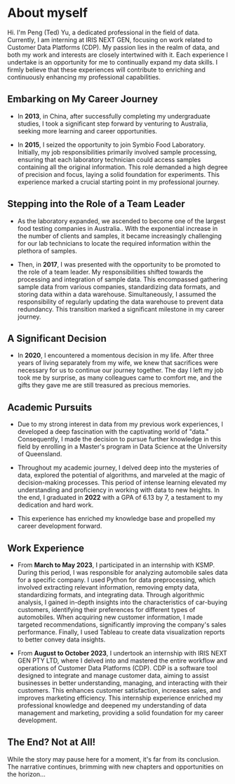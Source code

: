 # About myself

Hi. I'm Peng (Ted) Yu, a dedicated professional in the field of data. Currently, I am interning at IRIS NEXT GEN, focusing on work related to Customer Data Platforms (CDP). My passion lies in the realm of data, and both my work and interests are closely intertwined with it. Each experience I undertake is an opportunity for me to continually expand my data skills. I firmly believe that these experiences will contribute to enriching and continuously enhancing my professional capabilities.

## Embarking on My Career Journey

- In **2013**, in China, after successfully completing my undergraduate studies, I took a significant step forward by venturing to Australia, seeking more learning and career opportunities.

- In **2015**, I seized the opportunity to join Symbio Food Laboratory. Initially, my job responsibilities primarily involved sample processing, ensuring that each laboratory technician could access samples containing all the original information. This role demanded a high degree of precision and focus, laying a solid foundation for experiments. This experience marked a crucial starting point in my professional journey.

## Stepping into the Role of a Team Leader

- As the laboratory expanded, we ascended to become one of the largest food testing companies in Australia.. With the exponential increase in the number of clients and samples, it became increasingly challenging for our lab technicians to locate the required information within the plethora of samples.

- Then, in **2017**, I was presented with the opportunity to be promoted to the role of a team leader. My responsibilities shifted towards the processing and integration of sample data. This encompassed gathering sample data from various companies, standardizing data formats, and storing data within a data warehouse. Simultaneously, I assumed the responsibility of regularly updating the data warehouse to prevent data redundancy. This transition marked a significant milestone in my career journey.

## A Significant Decision

- In **2020**, I encountered a momentous decision in my life. After three years of living separately from my wife, we knew that sacrifices were necessary for us to continue our journey together. The day I left my job took me by surprise, as many colleagues came to comfort me, and the gifts they gave me are still treasured as precious memories.

## Academic Pursuits

- Due to my strong interest in data from my previous work experiences, I developed a deep fascination with the captivating world of "data." Consequently, I made the decision to pursue further knowledge in this field by enrolling in a Master's program in Data Science at the University of Queensland.

- Throughout my academic journey, I delved deep into the mysteries of data, explored the potential of algorithms, and marveled at the magic of decision-making processes. This period of intense learning elevated my understanding and proficiency in working with data to new heights. In the end, I graduated in **2022** with a GPA of 6.13 by 7, a testament to my dedication and hard work.

- This experience has enriched my knowledge base and propelled my career development forward.

## Work Experience

- From **March to May 2023**, I participated in an internship with KSMP. During this period, I was responsible for analyzing automobile sales data for a specific company. I used Python for data preprocessing, which involved extracting relevant information, removing empty data, standardizing formats, and integrating data. Through algorithmic analysis, I gained in-depth insights into the characteristics of car-buying customers, identifying their preferences for different types of automobiles. When acquiring new customer information, I made targeted recommendations, significantly improving the company's sales performance. Finally, I used Tableau to create data visualization reports to better convey data insights.

- From **August to October 2023**, I undertook an internship with IRIS NEXT GEN PTY LTD, where I delved into and mastered the entire workflow and operations of Customer Data Platforms (CDP). CDP is a software tool designed to integrate and manage customer data, aiming to assist businesses in better understanding, managing, and interacting with their customers. This enhances customer satisfaction, increases sales, and improves marketing efficiency. This internship experience enriched my professional knowledge and deepened my understanding of data management and marketing, providing a solid foundation for my career development.

## The End? Not at All!

While the story may pause here for a moment, it's far from its conclusion. The narrative continues, brimming with new chapters and opportunities on the horizon...
